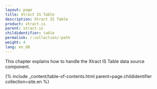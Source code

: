 ```yaml
---
layout: page
title: Xtract IS Table
description: Xtract IS Table
product: xtract-is
parent: xtract-is
childidentifier: table
permalink: /:collection/:path
weight: 4
lang: en_GB
---
```


This chapter explains how to handle the Xtract IS Table data source component.

{% include _content/table-of-contents.html parent=page.childidentifier collection=site.en %}